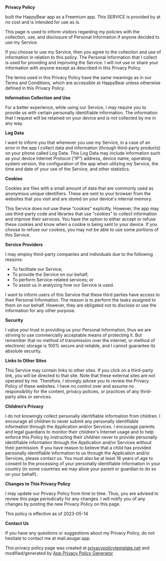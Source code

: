 **Privacy Policy**

<font>built the HappyBear app as a Freemium app. This SERVICE is provided by at no cost and is intended for use as is.</font>

<font>This page is used to inform visitors regarding my policies with the collection, use, and disclosure of Personal Information if anyone decided to use my Service.</font>

<font>If you choose to use my Service, then you agree to the collection and use of information in relation to this policy. The Personal Information that I collect is used for providing and improving the Service. I will not use or share your information with anyone except as described in this Privacy Policy.</font>

<font>The terms used in this Privacy Policy have the same meanings as in our Terms and Conditions, which are accessible at HappyBear unless otherwise defined in this Privacy Policy.</font>

**Information Collection and Use**

<font>For a better experience, while using our Service, I may require you to provide us with certain personally identifiable information. The information that I request will be retained on your device and is not collected by me in any way.</font>

**Log Data**

<font>I want to inform you that whenever you use my Service, in a case of an error in the app I collect data and information (through third-party products) on your phone called Log Data. This Log Data may include information such as your device Internet Protocol (“IP”) address, device name, operating system version, the configuration of the app when utilizing my Service, the time and date of your use of the Service, and other statistics.</font>

**Cookies**

<font>Cookies are files with a small amount of data that are commonly used as anonymous unique identifiers. These are sent to your browser from the websites that you visit and are stored on your device's internal memory.</font>

<font>This Service does not use these “cookies” explicitly. However, the app may use third-party code and libraries that use “cookies” to collect information and improve their services. You have the option to either accept or refuse these cookies and know when a cookie is being sent to your device. If you choose to refuse our cookies, you may not be able to use some portions of this Service.</font>

**Service Providers**

<font>I may employ third-party companies and individuals due to the following reasons:</font>

*   <font>To facilitate our Service;</font>
*   <font>To provide the Service on our behalf;</font>
*   <font>To perform Service-related services; or</font>
*   <font>To assist us in analyzing how our Service is used.</font>

<font>I want to inform users of this Service that these third parties have access to their Personal Information. The reason is to perform the tasks assigned to them on our behalf. However, they are obligated not to disclose or use the information for any other purpose.</font>

**Security**

<font>I value your trust in providing us your Personal Information, thus we are striving to use commercially acceptable means of protecting it. But remember that no method of transmission over the internet, or method of electronic storage is 100% secure and reliable, and I cannot guarantee its absolute security.</font>

**Links to Other Sites**

<font>This Service may contain links to other sites. If you click on a third-party link, you will be directed to that site. Note that these external sites are not operated by me. Therefore, I strongly advise you to review the Privacy Policy of these websites. I have no control over and assume no responsibility for the content, privacy policies, or practices of any third-party sites or services.</font>

**Children’s Privacy**

<font>I do not knowingly collect personally identifiable information from children. I encourage all children to never submit any personally identifiable information through the Application and/or Services. I encourage parents and legal guardians to monitor their children's Internet usage and to help enforce this Policy by instructing their children never to provide personally identifiable information through the Application and/or Services without their permission. If you have reason to believe that a child has provided personally identifiable information to us through the Application and/or Services, please contact us. You must also be at least 16 years of age to consent to the processing of your personally identifiable information in your country (in some countries we may allow your parent or guardian to do so on your behalf).</font>

**Changes to This Privacy Policy**

<font>I may update our Privacy Policy from time to time. Thus, you are advised to review this page periodically for any changes. I will notify you of any changes by posting the new Privacy Policy on this page.</font>

<font>This policy is effective as of 2023-05-14</font>

**Contact Us**

<font>If you have any questions or suggestions about my Privacy Policy, do not hesitate to contact me at mail.asugar.app.</font>

<font>This privacy policy page was created at</font> [privacypolicytemplate.net](https://privacypolicytemplate.net) <font>and modified/generated by</font> [App Privacy Policy Generator](https://app-privacy-policy-generator.nisrulz.com/)